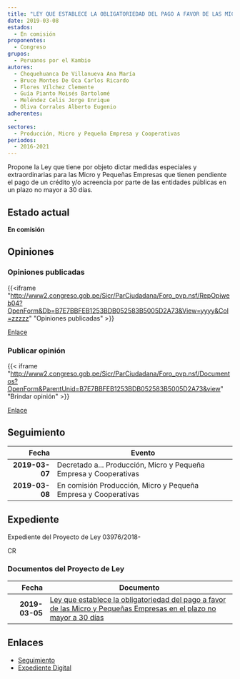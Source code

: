 ```yaml
---
title: "LEY QUE ESTABLECE LA OBLIGATORIEDAD DEL PAGO A FAVOR DE LAS MICRO Y PEQUEÑAS EMPRESAS EN PLAZO NO MAYOR A 30 DÍAS"
date: 2019-03-08
estados: 
  - En comisión
proponentes: 
  - Congreso
grupos: 
  - Peruanos por el Kambio
autores: 
  - Choquehuanca De Villanueva Ana María
  - Bruce Montes De Oca Carlos Ricardo
  - Flores Vílchez Clemente
  - Guía Pianto Moisés Bartolomé
  - Meléndez Celis Jorge Enrique
  - Oliva Corrales Alberto Eugenio
adherentes: 
  - 
sectores: 
  - Producción, Micro y Pequeña Empresa y Cooperativas
periodos: 
  - 2016-2021
---
```


Propone la Ley que tiene por objeto dictar medidas especiales y extraordinarias para las Micro y Pequeñas Empresas que tienen pendiente el pago de un crédito y/o acreencia por parte de las entidades públicas en un plazo no mayor a 30 días.


## Estado actual

**En comisión**

## Opiniones

### Opiniones publicadas

{{<iframe "http://www2.congreso.gob.pe/Sicr/ParCiudadana/Foro_pvp.nsf/RepOpiweb04?OpenForm&Db=B7E7BBFEB1253BDB052583B5005D2A73&View=yyyy&Col=zzzzz" "Opiniones publicadas" >}}

[Enlace](http://www2.congreso.gob.pe/Sicr/ParCiudadana/Foro_pvp.nsf/RepOpiweb04?OpenForm&Db=B7E7BBFEB1253BDB052583B5005D2A73&View=yyyy&Col=zzzzz)
### Publicar opinión

{{< iframe "http://www2.congreso.gob.pe/Sicr/ParCiudadana/Foro_pvp.nsf/Documentos?OpenForm&ParentUnid=B7E7BBFEB1253BDB052583B5005D2A73&view" "Brindar opinión" >}}

[Enlace](http://www2.congreso.gob.pe/Sicr/ParCiudadana/Foro_pvp.nsf/Documentos?OpenForm&ParentUnid=B7E7BBFEB1253BDB052583B5005D2A73&view)

## Seguimiento

| Fecha | Evento |
|------:|--------|
| **2019-03-07** | Decretado a... Producción, Micro y Pequeña Empresa y Cooperativas|
| **2019-03-08** | En comisión Producción, Micro y Pequeña Empresa y Cooperativas|


## Expediente

Expediente del Proyecto de Ley 03976/2018-

CR


### Documentos del Proyecto de Ley

| Fecha | Documento |
|------:|--------|
| **2019-03-05** | [Ley que establece la obligatoriedad del pago a favor de las Micro y Pequeñas Empresas en el plazo no mayor a 30 días](http://www.leyes.congreso.gob.pe/Documentos/2016_2021/Proyectos_de_Ley_y_de_Resoluciones_Legislativas/PL0397620190305..pdf) |

## Enlaces 

- [Seguimiento](http://www2.congreso.gob.pe/Sicr/TraDocEstProc/CLProLey2016.nsf/f7fff46988ca05b1052578e100829cc7/ad8e1cdbdc633b6e052583b4007f5139?OpenDocument)
- [Expediente Digital](http://www2.congreso.gob.pe/Sicr/TraDocEstProc/CLProLey2016.nsf/f7fff46988ca05b1052578e100829cc7/ad8e1cdbdc633b6e052583b4007f5139?OpenDocument&Click=05257FB7005EB655.eb71d0cf91d8294e05256cdf006b5706/$Body/0.1C6C)
